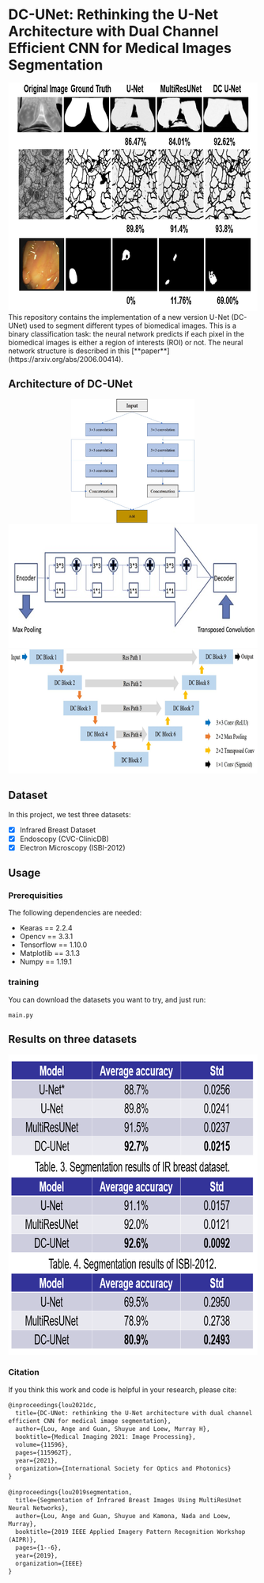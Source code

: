 # DC-UNet: Rethinking the U-Net Architecture with Dual Channel Efficient CNN for Medical Images Segmentation
<div align=center><img src="https://github.com/AngeLouCN/DC-UNet/blob/main/results/result.PNG" width="784" height="462" alt="Result"/></div>
This repository contains the implementation of a new version U-Net (DC-UNet) used to segment different types of biomedical images. This is a binary classification task: the neural network predicts if each pixel in the biomedical images is either a region of interests (ROI) or not. The neural network structure is described in this [**paper**](https://arxiv.org/abs/2006.00414).

## Architecture of DC-UNet
<div align=center><img src="https://github.com/AngeLouCN/DC-UNet/blob/main/model_architecture/DC-block.jpg" width="250" height="250" alt="DC-Block"/><img src="https://github.com/AngeLouCN/DC-UNet/blob/main/model_architecture/res_path.jpg" width="600" height="250" alt="Res-path"/></div>

<div align=center><img src="https://github.com/AngeLouCN/DC-UNet/blob/main/model_architecture/dcunet.jpg" width="850" height="250" alt="DC-UNet"/></div>

## Dataset

In this project, we test three datasets:

- [x] Infrared Breast Dataset
- [x] Endoscopy (CVC-ClinicDB)
- [x] Electron Microscopy (ISBI-2012)

## Usage

### Prerequisities

The following dependencies are needed:

- Kearas == 2.2.4
- Opencv == 3.3.1
- Tensorflow == 1.10.0
- Matplotlib == 3.1.3
- Numpy == 1.19.1

### training

You can download the datasets you want to try, and just run: 

```
main.py
```

## Results on three datasets

<div align=center><img src="https://github.com/AngeLouCN/DC-UNet/blob/main/results/table.PNG" width="773" height="607" alt="Result_table"/></div>

### Citation
If you think this work and code is helpful in your research, please cite:

```
@inproceedings{lou2021dc,
  title={DC-UNet: rethinking the U-Net architecture with dual channel efficient CNN for medical image segmentation},
  author={Lou, Ange and Guan, Shuyue and Loew, Murray H},
  booktitle={Medical Imaging 2021: Image Processing},
  volume={11596},
  pages={115962T},
  year={2021},
  organization={International Society for Optics and Photonics}
}

@inproceedings{lou2019segmentation,
  title={Segmentation of Infrared Breast Images Using MultiResUnet Neural Networks},
  author={Lou, Ange and Guan, Shuyue and Kamona, Nada and Loew, Murray},
  booktitle={2019 IEEE Applied Imagery Pattern Recognition Workshop (AIPR)},
  pages={1--6},
  year={2019},
  organization={IEEE}
}
```

